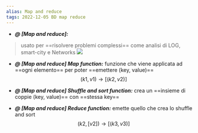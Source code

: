 ```yaml
---
alias: Map and reduce
tags: 2022-12-05 BD map reduce
---
```


- ***@ [Map and reduce]:***
> usato per ==risolvere problemi complessi== come analisi di LOG, smart-city e Networks
![](Uni/BD/img/mapreduce.jpeg)

<!--ID: 1670257479824-->


- ***@ [Map and reduce] Map function:***
	funzione che viene applicata ad ==ogni elemento== per poter ==emettere (key, value)== $$(k1, v1) \to [(k2, v2)]$$

<!--ID: 1670257767565-->


- ***@ [Map and reduce] Shuffle and sort function:***
	crea un ==insieme di coppie (key, value)== con ==stessa key==

<!--ID: 1670258061311-->



- ***@ [Map and reduce] Reduce function:***
	emette quello che crea lo shuffle and sort $$(k2, [v2]) \to [(k3, v3)]$$

<!--ID: 1670257767574-->

